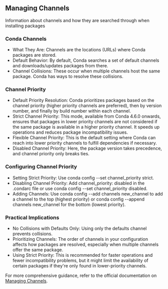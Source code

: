 
## Managing Channels

Information about channels and how they are searched through when installing packages

### Conda Channels

- What They Are: Channels are the locations (URLs) where Conda packages are stored.
- Default Behavior: By default, Conda searches a set of default channels and downloads/updates packages from there.
- Channel Collisions: These occur when multiple channels host the same package. Conda has ways to resolve these collisions.

### Channel Priority

- Default Priority Resolution: Conda prioritizes packages based on the channel priority (higher priority channels are preferred), then by version number, and finally by build number within each channel.
- Strict Channel Priority: This mode, available from Conda 4.6.0 onwards, ensures that packages in lower priority channels are not considered if the same package is available in a higher priority channel. It speeds up operations and reduces package incompatibility issues.
- Flexible Channel Priority: This is the default setting where Conda can reach into lower priority channels to fulfill dependencies if necessary.
- Disabled Channel Priority: Here, the package version takes precedence, and channel priority only breaks ties.

### Configuring Channel Priority

- Setting Strict Priority: Use conda config --set channel_priority strict.
- Disabling Channel Priority: Add channel_priority: disabled in the .condarc file or use conda config --set channel_priority disabled.
- Adding Channels: Use conda config --add channels new_channel to add a channel to the top (highest priority) or conda config --append channels new_channel for the bottom (lowest priority).

### Practical Implications

- No Collisions with Defaults Only: Using only the defaults channel prevents collisions.
- Prioritizing Channels: The order of channels in your configuration affects how packages are resolved, especially when multiple channels offer the same package.
- Using Strict Priority: This is recommended for faster operations and fewer incompatibility problems, but it might limit the availability of certain packages if they're only found in lower-priority channels.

For more comprehensive guidance, refer to the official documentation on [Managing Channels](https://conda.io/projects/conda/en/latest/user-guide/tasks/manage-channels.html).
